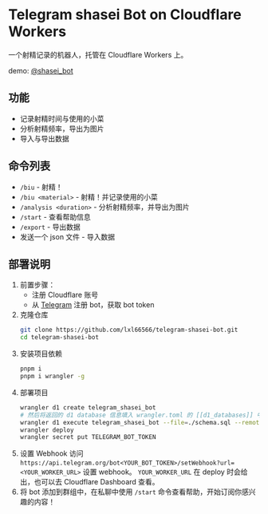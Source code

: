 # Telegram shasei Bot on Cloudflare Workers

一个射精记录的机器人，托管在 Cloudflare Workers 上。

demo: [@shasei_bot](https://t.me/shasei_bot)

## 功能

- 记录射精时间与使用的小菜
- 分析射精频率，导出为图片
- 导入与导出数据

## 命令列表

- `/biu` - 射精！
- `/biu <material>` - 射精！并记录使用的小菜
- `/analysis <duration>` - 分析射精频率，并导出为图片
- `/start` - 查看帮助信息
- `/export` - 导出数据
- 发送一个 json 文件 - 导入数据

## 部署说明

1. 前置步骤：
   - 注册 Cloudflare 账号
   - 从 [Telegram](https://t.me/botfather) 注册 bot，获取 bot token
2. 克隆仓库
   ```sh
   git clone https://github.com/lxl66566/telegram-shasei-bot.git
   cd telegram-shasei-bot
   ```
3. 安装项目依赖
   ```sh
   pnpm i
   pnpm i wrangler -g
   ```
4. 部署项目
   ```sh
   wrangler d1 create telegram_shasei_bot                                  # 创建 d1 数据库
   # 然后将返回的 d1 database 信息填入 wrangler.toml 的 [[d1_databases]] 中
   wrangler d1 execute telegram_shasei_bot --file=./schema.sql --remote    # 创建数据表
   wrangler deploy                                                         # 部署项目
   wrangler secret put TELEGRAM_BOT_TOKEN                                  # 设置 bot token
   ```
5. 设置 Webhook
   访问 `https://api.telegram.org/bot<YOUR_BOT_TOKEN>/setWebhook?url=<YOUR_WORKER_URL>` 设置 webhook。
   `YOUR_WORKER_URL` 在 deploy 时会给出，也可以去 Cloudflare Dashboard 查看。
6. 将 bot 添加到群组中，在私聊中使用 `/start` 命令查看帮助，开始订阅你感兴趣的内容！
